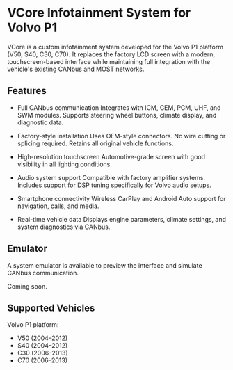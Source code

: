 # VCore Infotainment System for Volvo P1

VCore is a custom infotainment system developed for the Volvo P1 platform (V50, S40, C30, C70). It replaces the factory LCD screen with a modern, touchscreen-based interface while maintaining full integration with the vehicle's existing CANbus and MOST networks.

## Features

- Full CANbus communication
  Integrates with ICM, CEM, PCM, UHF, and SWM modules. Supports steering wheel buttons, climate display, and diagnostic data.

- Factory-style installation
  Uses OEM-style connectors. No wire cutting or splicing required. Retains all original vehicle functions.

- High-resolution touchscreen
  Automotive-grade screen with good visibility in all lighting conditions.

- Audio system support
  Compatible with factory amplifier systems. Includes support for DSP tuning specifically for Volvo audio setups.

- Smartphone connectivity
  Wireless CarPlay and Android Auto support for navigation, calls, and media.

- Real-time vehicle data
  Displays engine parameters, climate settings, and system diagnostics via CANbus.

## Emulator

A system emulator is available to preview the interface and simulate CANbus communication.

Coming soon.

## Supported Vehicles

Volvo P1 platform:

- V50 (2004–2012)
- S40 (2004–2012)
- C30 (2006–2013)
- C70 (2006–2013)
